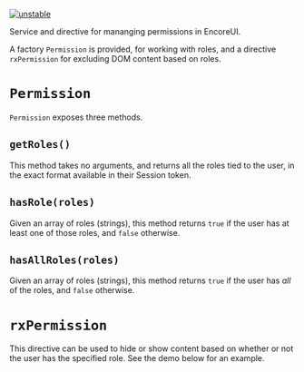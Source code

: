 [![unstable](http://badges.github.io/stability-badges/dist/unstable.svg)](http://github.com/badges/stability-badges)

Service and directive for mananging permissions in EncoreUI.

A factory `Permission` is provided, for working with roles, and a directive `rxPermission` for excluding DOM content based on roles.

# `Permission`

`Permission` exposes three methods.

## `getRoles()`
This method takes no arguments, and returns all the roles tied to the user, in the exact format available in their Session token.

## `hasRole(roles)`
Given an array of roles (strings), this method returns `true` if the user has at least one of those roles, and `false` otherwise.

## `hasAllRoles(roles)`
Given an array of roles (strings), this method returns `true` if the user has _all_ of the roles, and `false` otherwise.

# `rxPermission`
This directive can be used to hide or show content based on whether or not the user has the specified role. See the demo below for an example.

